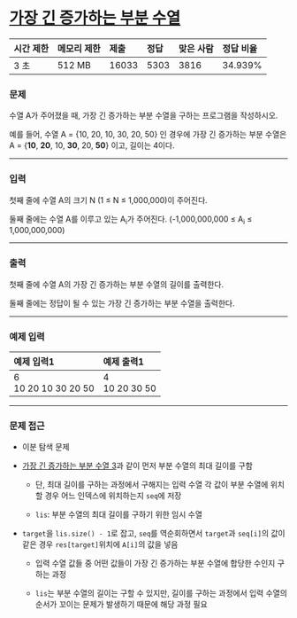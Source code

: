# [가장 긴 증가하는 부분 수열](https://www.acmicpc.net/problem/14003)

<div align = center>

| 시간 제한 | 메모리 제한 | 제출  | 정답 | 맞은 사람 | 정답 비율 |
| :-------- | :---------- | :---- | :--- | :-------- | :-------- |
| 3 초      | 512 MB      | 16033 | 5303 | 3816      | 34.939%   |

</div>

### 문제

수열 A가 주어졌을 때, 가장 긴 증가하는 부분 수열을 구하는 프로그램을 작성하시오.

예를 들어, 수열 A = {10, 20, 10, 30, 20, 50} 인 경우에 가장 긴 증가하는 부분 수열은 A = {**10**, **20**, 10, **30**, 20, **50**} 이고, 길이는 4이다.

---

### 입력

첫째 줄에 수열 A의 크기 N (1 ≤ N ≤ 1,000,000)이 주어진다.

둘째 줄에는 수열 A를 이루고 있는 A<sub>i</sub>가 주어진다. (-1,000,000,000 ≤ A<sub>i</sub> ≤ 1,000,000,000)

---

### 출력

첫째 줄에 수열 A의 가장 긴 증가하는 부분 수열의 길이를 출력한다.

둘째 줄에는 정답이 될 수 있는 가장 긴 증가하는 부분 수열을 출력한다.

---

### 예제 입력

| 예제 입력1              | 예제 출력1        |
| :---------------------- | :---------------- |
| 6<br/>10 20 10 30 20 50 | 4<br/>10 20 30 50 |

---

### 문제 접근

  - 이분 탐색 문제

  - [가장 긴 증가하는 부분 수열 3](https://www.acmicpc.net/problem/12738)과 같이 먼저 부분 수열의 최대 길이를 구함

    - 단, 최대 길이를 구하는 과정에서 구해지는 입력 수열 각 값이 부분 수열에 위치할 경우 어느 인덱스에 위치하는지 `seq`에 저장

    - `lis`: 부분 수열의 최대 길이를 구하기 위한 임시 수열

  - `target`을 `lis.size() - 1`로 잡고, `seq`를 역순회하면서 `target`과 `seq[i]`의 값이 같은 경우 `res[target]`위치에 `A[i]`의 값을 넣음

    - 입력 수열 값들 중 어떤 값들이 가장 긴 증가하는 부분 수열에 합당한 수인지 구하는 과정

    - `lis`는 부분 수열의 길이는 구할 수 있지만, 길이를 구하는 과정에서 입력 수열의 순서가 꼬이는 문제가 발생하기 때문에 해당 과정 필요


